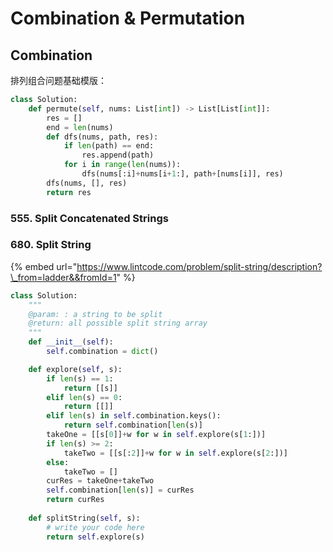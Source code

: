 # Combination & Permutation

## Combination

排列组合问题基础模版：

```python
class Solution:
    def permute(self, nums: List[int]) -> List[List[int]]:
        res = []
        end = len(nums)
        def dfs(nums, path, res):
            if len(path) == end:
                res.append(path)
            for i in range(len(nums)):
                dfs(nums[:i]+nums[i+1:], path+[nums[i]], res)
        dfs(nums, [], res)
        return res
```

### 555. Split Concatenated Strings



### 

### 680. Split String

{% embed url="https://www.lintcode.com/problem/split-string/description?\_from=ladder&&fromId=1" %}

```python
class Solution:
    """
    @param: : a string to be split
    @return: all possible split string array
    """
    def __init__(self):
        self.combination = dict()

    def explore(self, s):
        if len(s) == 1:
            return [[s]]
        elif len(s) == 0:
            return [[]]
        elif len(s) in self.combination.keys():
            return self.combination[len(s)]
        takeOne = [[s[0]]+w for w in self.explore(s[1:])]
        if len(s) >= 2:
            takeTwo = [[s[:2]]+w for w in self.explore(s[2:])]
        else:
            takeTwo = []
        curRes = takeOne+takeTwo
        self.combination[len(s)] = curRes
        return curRes
        
    def splitString(self, s):
        # write your code here
        return self.explore(s)
```


